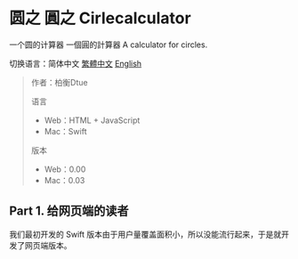 # 圆之 圓之 Cirlecalculator

一个圆的计算器 一個圓的計算器 A calculator for circles.

切换语言：简体中文 [繁體中文](README-zh-tw.md) [English](README-en.md)

> 作者：柏衡Dtue
> 
> 语言
> + Web：HTML + JavaScript
> + Mac：Swift
> 
> 版本
> + Web：0.00
> + Mac：0.03
> 

## Part 1. 给网页端的读者
我们最初开发的 Swift 版本由于用户量覆盖面积小，所以没能流行起来，于是就开发了网页端版本。
